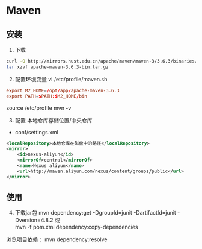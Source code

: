 # Maven
## 安装
1. 下载
```bash
curl -O http://mirrors.hust.edu.cn/apache/maven/maven-3/3.6.3/binaries/apache-maven-3.6.3-bin.tar.gz
tar xzvf apache-maven-3.6.3-bin.tar.gz
```
2. 配置环境变量
vi /etc/profile/maven.sh
```conf
export M2_HOME=/opt/app/apache-maven-3.6.3
export PATH=$PATH:$M2_HOME/bin
```
source /etc/profile
mvn -v

3. 配置 本地仓库存储位置/中央仓库
- conf/settings.xml  
```xml
<localRepository>本地仓库在磁盘中的路径</localRepository>
<mirror>  
    <id>nexus-aliyun</id>  
    <mirrorOf>central</mirrorOf>    
    <name>Nexus aliyun</name>  
    <url>http://maven.aliyun.com/nexus/content/groups/public</url>  
</mirror>
```

## 使用

4. 下载jar包
mvn dependency:get  -DgroupId=junit -DartifactId=junit -Dversion=4.8.2
或	
mvn -f pom.xml dependency:copy-dependencies

浏览项目依赖：
mvn dependency:resolve